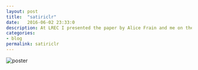 ```yaml
---
layout: post
title:  "satiriclr"
date:   2016-06-02 23:33:0
description: At LREC I presented the paper by Alice Frain and me on the Satirical Language Resource: a dataset containing a balanced collection of satire and non satire news articles in various domains.
categories:
- blog
permalink: satiriclr
---
```




![poster]


[poster]: https://raw.githubusercontent.com/swubb/swubb.github.io/master/assets/images/satiricLR_poster.png
